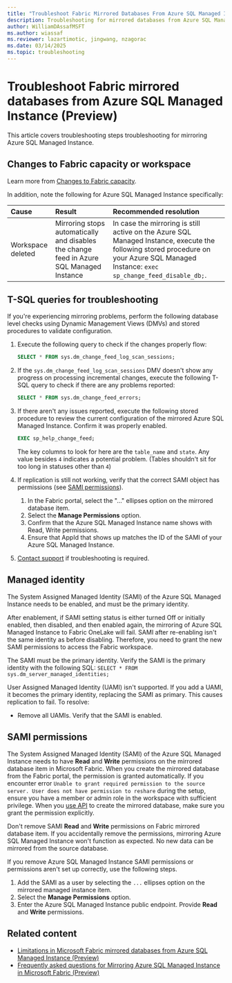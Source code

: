 ```yaml
---
title: "Troubleshoot Fabric Mirrored Databases From Azure SQL Managed Instance (Preview)"
description: Troubleshooting for mirrored databases from Azure SQL Managed Instance in Microsoft Fabric.
author: WilliamDAssafMSFT
ms.author: wiassaf
ms.reviewer: lazartimotic, jingwang, nzagorac
ms.date: 03/14/2025
ms.topic: troubleshooting
---
```

# Troubleshoot Fabric mirrored databases from Azure SQL Managed Instance (Preview)

This article covers troubleshooting steps troubleshooting for mirroring Azure SQL Managed Instance.

## Changes to Fabric capacity or workspace

Learn more from [Changes to Fabric capacity](troubleshooting.md#changes-to-fabric-capacity). 

In addition, note the following for Azure SQL Managed Instance specifically:

| Cause    | Result | Recommended resolution     |
|:--|:--|:--|
| Workspace deleted | Mirroring stops automatically and disables the change feed in Azure SQL Managed Instance | In case the mirroring is still active on the Azure SQL Managed Instance, execute the following stored procedure on your Azure SQL Managed Instance: `exec sp_change_feed_disable_db;`. |

## T-SQL queries for troubleshooting

If you're experiencing mirroring problems, perform the following database level checks using Dynamic Management Views (DMVs) and stored procedures to validate configuration.

1. Execute the following query to check if the changes properly flow:

    ```sql
    SELECT * FROM sys.dm_change_feed_log_scan_sessions;
    ```

1. If the `sys.dm_change_feed_log_scan_sessions` DMV doesn't show any progress on processing incremental changes, execute the following T-SQL query to check if there are any problems reported:

    ```sql
    SELECT * FROM sys.dm_change_feed_errors;
    ```

1. If there aren't any issues reported, execute the following stored procedure to review the current configuration of the mirrored Azure SQL Managed Instance. Confirm it was properly enabled.

    ```sql
    EXEC sp_help_change_feed;
    ```

    The key columns to look for here are the `table_name` and `state`. Any value besides `4` indicates a potential problem. (Tables shouldn't sit for too long in statuses other than `4`)

1. If replication is still not working, verify that the correct SAMI object has permissions (see [SAMI permissions](#sami-permissions)).
    1. In the Fabric portal, select the "..." ellipses option on the mirrored database item.
    1. Select the **Manage Permissions** option.
    1. Confirm that the Azure SQL Managed Instance name shows with Read, Write permissions.
    1. Ensure that AppId that shows up matches the ID of the SAMI of your Azure SQL Managed Instance.

1. [Contact support](/power-bi/support/service-support-options) if troubleshooting is required.

## Managed identity

The System Assigned Managed Identity (SAMI) of the Azure SQL Managed Instance needs to be enabled, and must be the primary identity.

After enablement, if SAMI setting status is either turned Off or initially enabled, then disabled, and then enabled again, the mirroring of Azure SQL Managed Instance to Fabric OneLake will fail. SAMI after re-enabling isn't the same identity as before disabling. Therefore, you need to grant the new SAMI permissions to access the Fabric workspace.

The SAMI must be the primary identity. Verify the SAMI is the primary identity with the following SQL: `SELECT * FROM sys.dm_server_managed_identities;`

User Assigned Managed Identity (UAMI) isn't supported. If you add a UAMI, it becomes the primary identity, replacing the SAMI as primary. This causes replication to fail. To resolve:

- Remove all UAMIs. Verify that the SAMI is enabled.

## SAMI permissions

The System Assigned Managed Identity (SAMI) of the Azure SQL Managed Instance needs to have **Read** and **Write** permissions on the mirrored database item in Microsoft Fabric. When you create the mirrored database from the Fabric portal, the permission is granted automatically. If you encounter error `Unable to grant required permission to the source server. User does not have permission to reshare` during the setup, ensure you have a member or admin role in the workspace with sufficient privilege. When you [use API](../database/mirrored-database/mirrored-database-rest-api.md) to create the mirrored database, make sure you grant the permission explicitly.

Don't remove SAMI **Read** and **Write** permissions on Fabric mirrored database item. If you accidentally remove the permissions, mirroring Azure SQL Managed Instance won't function as expected. No new data can be mirrored from the source database.

If you remove Azure SQL Managed Instance SAMI permissions or permissions aren't set up correctly, use the following steps.

1. Add the SAMI as a user by selecting the `...` ellipses option on the mirrored managed instance item.
1. Select the **Manage Permissions** option.
1. Enter the Azure SQL Managed Instance public endpoint. Provide **Read** and **Write** permissions.

## Related content

- [Limitations in Microsoft Fabric mirrored databases from Azure SQL Managed Instance (Preview)](../database/mirrored-database/azure-sql-managed-instance-limitations.md)
- [Frequently asked questions for Mirroring Azure SQL Managed Instance in Microsoft Fabric (Preview)](../database/mirrored-database/azure-sql-managed-instance-faq.yml)
